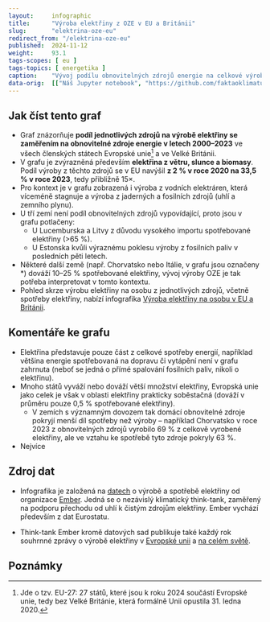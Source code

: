 ```yaml
---
layout:     infographic
title:      "Výroba elektřiny z OZE v EU a Británii"
slug:       "elektrina-oze-eu"
redirect_from: "/elektrina-oze-eu"
published:  2024-11-12
weight:     93.1
tags-scopes: [ eu ]
tags-topics: [ energetika ]
caption:    "Vývoj podílu obnovitelných zdrojů energie na celkové výrobě elektřiny v letech 2000–2023 v členských státech Evropské unie a ve Velké Británii. Zatímco výroba elektřiny z větru, slunce i biomasy narůstá, ta z vodních elektráren stagnuje."
data-orig:  [["Náš Jupyter notebook", "https://github.com/faktaoklimatu/data-analysis/blob/master/notebooks/per-capita-electricity-generation-eu.ipynb"], ["Ember (výroba a spotřeba elektřiny)", "https://ember-climate.org/project/data-global-electricity-review/"]]
---
```


## Jak číst tento graf

* Graf znázorňuje **podíl jednotlivých zdrojů na výrobě elektřiny se zaměřením na obnovitelné zdroje energie v letech 2000–2023** ve všech členských státech Evropské unie[^EU] a ve Velké Británii.
* V grafu je zvýrazněná především **elektřina z větru, slunce a biomasy**. Podíl výroby z těchto zdrojů se v EU navýšil **z 2 % v roce 2020 na 33,5 % v roce 2023**, tedy přibližně 15×.
* Pro kontext je v grafu zobrazená i výroba z vodních elektráren, která víceméně stagnuje a výroba z jaderných a fosilních zdrojů (uhlí a zemního plynu).
* U tří zemí není podíl obnovitelných zdrojů vypovídající, proto jsou v grafu potlačeny:
  * U Lucemburska a Litvy z důvodu vysokého importu spotřebované elektřiny (>65 %).
  * U Estonska kvůli výraznému poklesu výroby z fosilních paliv v posledních pěti letech.
* Některé další země (např. Chorvatsko nebo Itálie, v grafu jsou označeny *) dováží 10–25 % spotřebované elektřiny, vývoj výroby OZE je tak potřeba interpretovat v tomto kontextu.
* Pohled skrze výrobu elektřiny na osobu z jednotlivých zdrojů, včetně spotřeby elektřiny, nabízí infografika [Výroba elektřiny na osobu v EU a Británii](/infografiky/elektrina-na-osobu-eu).

## Komentáře ke grafu

* Elektřina představuje pouze část z celkové spotřeby energií, například většina energie spotřebovaná na dopravu či vytápění není v grafu zahrnuta (neboť se jedná o přímé spalování fosilních paliv, nikoli o elektřinu).
* Mnoho států vyváží nebo dováží větší množství elektřiny, Evropská unie jako celek je však v oblasti elektřiny prakticky soběstačná (dováží v průměru pouze 0,5 % spotřebované elektřiny).
  * V zemích s významným dovozem tak domácí obnovitelné zdroje pokryjí menší díl spotřeby než výroby – například Chorvatsko v roce 2023 z obnovitelných zdrojů vyrobilo 69 % z celkově vyrobené elektřiny, ale ve vztahu ke spotřebě tyto zdroje pokryly 63 %.
* Nejvíce 

## Zdroj dat

* Infografika je založená na [datech](https://ember-climate.org/data-catalogue/yearly-electricity-data/) o výrobě a spotřebě elektřiny od organizace [Ember](https://ember-climate.org/). Jedná se o nezávislý klimatický think-tank, zaměřený na podporu přechodu od uhlí k čistým zdrojům elektřiny. Ember vychází především z dat Eurostatu.

* Think-tank Ember kromě datových sad publikuje také každý rok souhrnné zprávy o výrobě elektřiny v [Evropské unii](https://ember-climate.org/insights/research/european-electricity-review-2024/) a [na celém světě](https://ember-climate.org/insights/research/global-electricity-review-2024/).

## Poznámky

[^EU]: Jde o tzv. EU-27: 27 států, které jsou k roku 2024 součástí Evropské unie, tedy bez Velké Británie, která formálně Unii opustila 31. ledna 2020.
